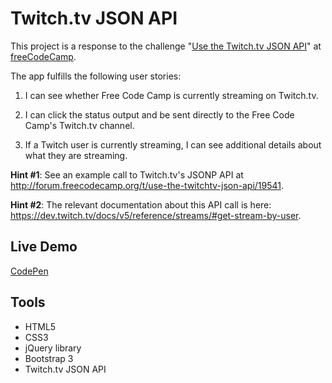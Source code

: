 # Twitch.tv JSON API

This project is a response to the challenge "[Use the Twitch.tv JSON API](https://www.freecodecamp.org/challenges/use-the-twitchtv-json-api)" at [freeCodeCamp](freecodecamp.org).

The app fulfills the following user stories:

1) I can see whether Free Code Camp is currently streaming on Twitch.tv.

2) I can click the status output and be sent directly to the Free Code Camp's Twitch.tv channel.

3) If a Twitch user is currently streaming, I can see additional details about what they are streaming.

**Hint #1**: See an example call to Twitch.tv's JSONP API at http://forum.freecodecamp.org/t/use-the-twitchtv-json-api/19541.

**Hint #2**: The relevant documentation about this API call is here: https://dev.twitch.tv/docs/v5/reference/streams/#get-stream-by-user.

## Live Demo

[CodePen](https://codepen.io/julianmintz/full/LQjdQo/)

## Tools

- HTML5
- CSS3
- jQuery library
- Bootstrap 3
- Twitch.tv JSON API
